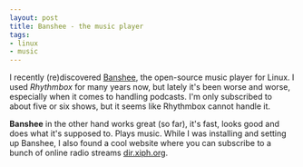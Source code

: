 ```yaml
---
layout: post
title: Banshee - the music player
tags:
- linux
- music
---
```


I recently (re)discovered [Banshee](http://banshee.fm), the open-source music player for Linux. I used *Rhythmbox* for many years now, but lately it's been worse and worse, especially when it comes to handling podcasts. I'm only subscribed to about five or six shows, but it seems like Rhythmbox cannot handle it. 


**Banshee** in the other hand works great (so far), it's fast, looks good and does what it's supposed to. Plays music. While I was installing and setting up Banshee, I also found a cool website where you can subscribe to a bunch of online radio streams [dir.xiph.org](http://dir.xiph.org).
